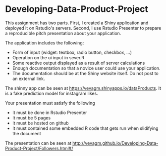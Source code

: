 # Developing-Data-Product-Project

This assignment has two parts. First, I created a Shiny application and deployed it on Rstudio's servers. Second, I use Rstudio Presenter to prepare a reproducible pitch presentation about your application.

The application includes the following:

* Form of input (widget: textbox, radio button, checkbox, ...)
* Operation on the ui input in sever.R
* Some reactive output displayed as a result of server calculations
* Enough documentation so that a novice user could use your application.
* The documentation should be at the Shiny website itself. Do not post to an external link.

The shinny app can be seen at https://vevagm.shinyapps.io/dataProducts. It is a fake prediction model for instagram likes.

Your presentation must satisfy the following

* It must be done in Rstudio Presenter
* It must be 5 pages
* It must be hosted on github
* It must contained some embedded R code that gets run when slidifying the document

The presentation can be seen at http://vevagm.github.io/Developing-Data-Product-Project/Followers.html#/
